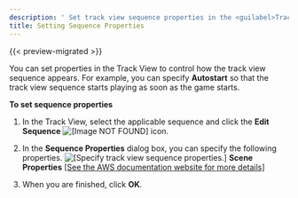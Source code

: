 ```yaml
---
description: ' Set track view sequence properties in the <guilabel>Track View</guilabel> editor in Open 3D Engine. '
title: Setting Sequence Properties
---
```


{{< preview-migrated >}}

You can set properties in the Track View to control how the track view sequence appears\. For example, you can specify **Autostart** so that the track view sequence starts playing as soon as the game starts\.

**To set sequence properties**

1. In the Track View, select the applicable sequence and click the **Edit Sequence** ![\[Image NOT FOUND\]](/images/user-guide/cinematics/cinematics-sequence-props-edit-icon.png) icon\.

1. In the **Sequence Properties** dialog box, you can specify the following properties\.
![\[Specify track view sequence properties.\]](/images/user-guide/cinematics/cinematics-sequence-props.png)
**Scene Properties**
[\[See the AWS documentation website for more details\]](/docs/userguide/cinematics/sequence-props)

1. When you are finished, click **OK**\.